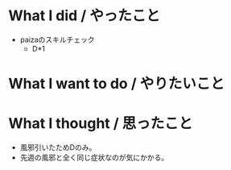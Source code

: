 # What I did / やったこと
- paizaのスキルチェック
  - D\*1

# What I want to do / やりたいこと

# What I thought / 思ったこと
- 風邪引いたためDのみ。
- 先週の風邪と全く同じ症状なのが気にかかる。

